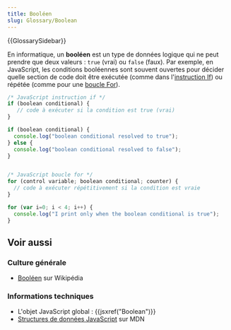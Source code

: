 ```yaml
---
title: Booléen
slug: Glossary/Boolean
---
```


{{GlossarySidebar}}

En informatique, un **booléen** est un type de données logique qui ne peut prendre que deux valeurs : `true` (vrai) ou `false` (faux). Par exemple, en JavaScript, les conditions booléennes sont souvent ouvertes pour décider quelle section de code doit être exécutée (comme dans l'[instruction If](/fr/docs/Web/JavaScript/Reference/Statements/if...else)) ou répétée (comme pour une [boucle For](/fr/docs/Web/JavaScript/Reference/Statements/for)).

```js
/* JavaScript instruction if */
if (boolean conditional) {
   // code à exécuter si la condition est true (vrai)
}

if (boolean conditional) {
  console.log("boolean conditional resolved to true");
} else {
  console.log("boolean conditional resolved to false");
}


/* JavaScript boucle for */
for (control variable; boolean conditional; counter) {
  // code à exécuter répétitivement si la condition est vraie
}

for (var i=0; i < 4; i++) {
  console.log("I print only when the boolean conditional is true");
}
```

## Voir aussi

### Culture générale

- [Booléen](http://fr.wikipedia.org/wiki/Booléen) sur Wikipédia

### Informations techniques

- L'objet JavaScript global : {{jsxref("Boolean")}}
- [Structures de données JavaScript](/fr/docs/Web/JavaScript/Data_structures) sur MDN
